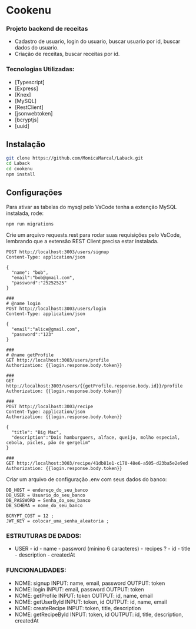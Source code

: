 # Cookenu

### Projeto backend de receitas
- Cadastro de usuario, login do usuario, buscar usuario por id, buscar dados do usuario.
- Criação de receitas, buscar receitas por id.

### Tecnologias Utilizadas:
- [Typescript] 
- [Express] 
- [Knex]
- [MySQL]
- [RestClient]
- [jsonwebtoken]
- [bcryptjs]
- [uuid]


## Instalação
```sh
git clone https://github.com/MonicaMarcal/Laback.git
cd Laback 
cd cookenu
npm install
```

## Configurações
Para ativar as tabelas do mysql pelo VsCode tenha a extenção MySQL instalada, rode:
```
npm run migrations
```

Crie um arquivo requests.rest para rodar suas requisições pelo VsCode, lembrando que a extensão REST Client precisa estar instalada.
```
POST http://localhost:3003/users/signup
Content-Type: application/json

{
  "name": "bob",
  "email":"bob@gmail.com",
  "password":"25252525"
}

###
# @name login
POST http://localhost:3003/users/login
Content-Type: application/json

{
  "email":"alice@gmail.com",
  "password":"123"
}

###
# @name getProfile
GET http://localhost:3003/users/profile
Authorization: {{login.response.body.token}}

###
GET http://localhost:3003/users/{{getProfile.response.body.id}}/profile
Authorization: {{login.response.body.token}}

###
POST http://localhost:3003/recipe
Content-Type: application/json
Authorization: {{login.response.body.token}}

{
  "title": "Big Mac",
  "description":"Dois hamburguers, alface, queijo, molho especial, cebola, picles, pão de gergelim"
}

###
GET http://localhost:3003/recipe/41db81e1-c170-48e6-a505-d23ba5e2e9ed
Authorization: {{login.response.body.token}}
```

Criar um arquivo de configuração .env com seus dados do banco:
```
DB_HOST = endereço_do_seu_banco
DB_USER = Usuario_do_seu_banco
DB_PASSWORD = Senha_do_seu_banco
DB_SCHEMA = nome_do_seu_banco

BCRYPT_COST = 12 ;
JWT_KEY = colocar_uma_senha_aleatoria ;
```

### ESTRUTURAS DE DADOS: 
  - USER
        - id
        - name 
        - password (minino 6 caracteres)
        - recipes ?
              - id 
              - title
              - description
              - createdAt 

### FUNCIONALIDADES:
- NOME: signup INPUT: name, email, password OUTPUT: token
- NOME: login INPUT: email, password OUTPUT: token
- NOME: getProfile INPUT: token OUTPUT: id, name, email
- NOME: getUserById INPUT: token, id OUTPUT: id, name, email
- NOME: createRecipe INPUT: token, title, description  
- NOME: getRecipeById INPUT: token, id OUTPUT: id, title, description, createdAt

